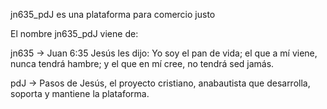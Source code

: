jn635_pdJ es una plataforma para comercio justo

El nombre jn635_pdJ viene de:

jn635 -> Juan 6:35 Jesús les dijo: Yo soy el pan de vida; el que a mí viene, nunca tendrá hambre; y el que en mí cree, no tendrá sed jamás.

pdJ -> Pasos de Jesús, el proyecto cristiano, anabautista que desarrolla, soporta y mantiene la plataforma.

